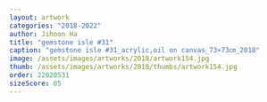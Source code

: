 ```yaml
---
layout: artwork
categories: "2018-2022"
author: Jihoon Ha
title: "gemstone isle #31"
caption: "gemstone isle #31_acrylic,oil on canvas_73×73㎝_2018"
image: /assets/images/artworks/2018/artwork154.jpg
thumb: /assets/images/artworks/2018/thumbs/artwork154.jpg
order: 22020531
sizeScore: 05
---
```

